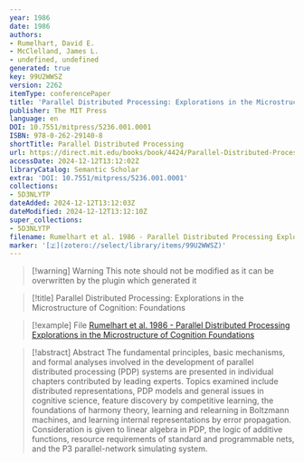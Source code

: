 ```yaml
---
year: 1986
date: 1986
authors:
- Rumelhart, David E.
- McClelland, James L.
- undefined, undefined
generated: true
key: 99U2WWSZ
version: 2262
itemType: conferencePaper
title: 'Parallel Distributed Processing: Explorations in the Microstructure of Cognition: Foundations'
publisher: The MIT Press
language: en
DOI: 10.7551/mitpress/5236.001.0001
ISBN: 978-0-262-29140-8
shortTitle: Parallel Distributed Processing
url: https://direct.mit.edu/books/book/4424/Parallel-Distributed-ProcessingExplorations-in-the
accessDate: 2024-12-12T13:12:02Z
libraryCatalog: Semantic Scholar
extra: 'DOI: 10.7551/mitpress/5236.001.0001'
collections:
- 5D3NLYTP
dateAdded: 2024-12-12T13:12:03Z
dateModified: 2024-12-12T13:12:10Z
super_collections:
- 5D3NLYTP
filename: Rumelhart et al. 1986 - Parallel Distributed Processing Explorations in the Microstructure of Cognition Foundations
marker: '[🇿](zotero://select/library/items/99U2WWSZ)'
---
```



 > 
 > \[!warning\] Warning
 > This note should not be modified as it can be overwritten by the plugin which generated it

 > 
 > \[!title\] Parallel Distributed Processing: Explorations in the Microstructure of Cognition: Foundations

 > 
 > \[!example\] File
 > [Rumelhart et al. 1986 - Parallel Distributed Processing Explorations in the Microstructure of Cognition Foundations](Rumelhart%20et%20al.%201986%20-%20Parallel%20Distributed%20Processing%20Explorations%20in%20the%20Microstructure%20of%20Cognition%20Foundations.pdf)

 > 
 > \[!abstract\] Abstract
 > The fundamental principles, basic mechanisms, and formal analyses involved in the development of parallel distributed processing (PDP) systems are presented in individual chapters contributed by leading experts. Topics examined include distributed representations, PDP models and general issues in cognitive science, feature discovery by competitive learning, the foundations of harmony theory, learning and relearning in Boltzmann machines, and learning internal representations by error propagation. Consideration is given to linear algebra in PDP, the logic of additive functions, resource requirements of standard and programmable nets, and the P3 parallel-network simulating system.
